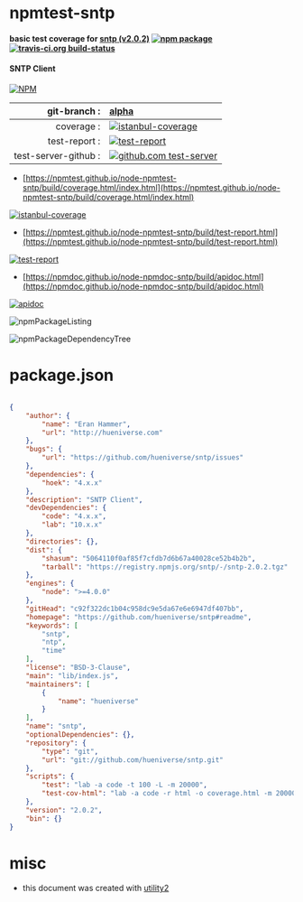 # npmtest-sntp

#### basic test coverage for  [sntp (v2.0.2)](https://github.com/hueniverse/sntp#readme)  [![npm package](https://img.shields.io/npm/v/npmtest-sntp.svg?style=flat-square)](https://www.npmjs.org/package/npmtest-sntp) [![travis-ci.org build-status](https://api.travis-ci.org/npmtest/node-npmtest-sntp.svg)](https://travis-ci.org/npmtest/node-npmtest-sntp)

#### SNTP Client

[![NPM](https://nodei.co/npm/sntp.png?downloads=true&downloadRank=true&stars=true)](https://www.npmjs.com/package/sntp)

| git-branch : | [alpha](https://github.com/npmtest/node-npmtest-sntp/tree/alpha)|
|--:|:--|
| coverage : | [![istanbul-coverage](https://npmtest.github.io/node-npmtest-sntp/build/coverage.badge.svg)](https://npmtest.github.io/node-npmtest-sntp/build/coverage.html/index.html)|
| test-report : | [![test-report](https://npmtest.github.io/node-npmtest-sntp/build/test-report.badge.svg)](https://npmtest.github.io/node-npmtest-sntp/build/test-report.html)|
| test-server-github : | [![github.com test-server](https://npmtest.github.io/node-npmtest-sntp/GitHub-Mark-32px.png)](https://npmtest.github.io/node-npmtest-sntp/build/app/index.html) | | build-artifacts : | [![build-artifacts](https://npmtest.github.io/node-npmtest-sntp/glyphicons_144_folder_open.png)](https://github.com/npmtest/node-npmtest-sntp/tree/gh-pages/build)|

- [https://npmtest.github.io/node-npmtest-sntp/build/coverage.html/index.html](https://npmtest.github.io/node-npmtest-sntp/build/coverage.html/index.html)

[![istanbul-coverage](https://npmtest.github.io/node-npmtest-sntp/build/screenCapture.buildCi.browser.%252Ftmp%252Fbuild%252Fcoverage.lib.html.png)](https://npmtest.github.io/node-npmtest-sntp/build/coverage.html/index.html)

- [https://npmtest.github.io/node-npmtest-sntp/build/test-report.html](https://npmtest.github.io/node-npmtest-sntp/build/test-report.html)

[![test-report](https://npmtest.github.io/node-npmtest-sntp/build/screenCapture.buildCi.browser.%252Ftmp%252Fbuild%252Ftest-report.html.png)](https://npmtest.github.io/node-npmtest-sntp/build/test-report.html)

- [https://npmdoc.github.io/node-npmdoc-sntp/build/apidoc.html](https://npmdoc.github.io/node-npmdoc-sntp/build/apidoc.html)

[![apidoc](https://npmdoc.github.io/node-npmdoc-sntp/build/screenCapture.buildCi.browser.%252Ftmp%252Fbuild%252Fapidoc.html.png)](https://npmdoc.github.io/node-npmdoc-sntp/build/apidoc.html)

![npmPackageListing](https://npmtest.github.io/node-npmtest-sntp/build/screenCapture.npmPackageListing.svg)

![npmPackageDependencyTree](https://npmtest.github.io/node-npmtest-sntp/build/screenCapture.npmPackageDependencyTree.svg)



# package.json

```json

{
    "author": {
        "name": "Eran Hammer",
        "url": "http://hueniverse.com"
    },
    "bugs": {
        "url": "https://github.com/hueniverse/sntp/issues"
    },
    "dependencies": {
        "hoek": "4.x.x"
    },
    "description": "SNTP Client",
    "devDependencies": {
        "code": "4.x.x",
        "lab": "10.x.x"
    },
    "directories": {},
    "dist": {
        "shasum": "5064110f0af85f7cfdb7d6b67a40028ce52b4b2b",
        "tarball": "https://registry.npmjs.org/sntp/-/sntp-2.0.2.tgz"
    },
    "engines": {
        "node": ">=4.0.0"
    },
    "gitHead": "c92f322dc1b04c958dc9e5da67e6e6947df407bb",
    "homepage": "https://github.com/hueniverse/sntp#readme",
    "keywords": [
        "sntp",
        "ntp",
        "time"
    ],
    "license": "BSD-3-Clause",
    "main": "lib/index.js",
    "maintainers": [
        {
            "name": "hueniverse"
        }
    ],
    "name": "sntp",
    "optionalDependencies": {},
    "repository": {
        "type": "git",
        "url": "git://github.com/hueniverse/sntp.git"
    },
    "scripts": {
        "test": "lab -a code -t 100 -L -m 20000",
        "test-cov-html": "lab -a code -r html -o coverage.html -m 20000"
    },
    "version": "2.0.2",
    "bin": {}
}
```



# misc
- this document was created with [utility2](https://github.com/kaizhu256/node-utility2)
